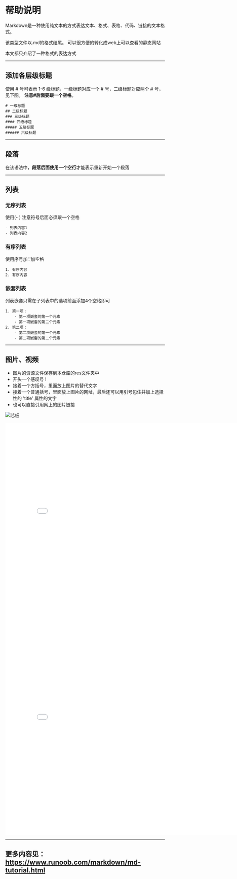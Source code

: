 <p style="color:green; font-size: 38px; text" id="demo1"></p>

# 帮助说明
Markdown是一种使用纯文本的方式表达文本、格式、表格、代码、链接的文本格式。

该类型文件以.md的格式结尾。 可以很方便的转化成web上可以查看的静态网站

本文都只介绍了一种格式的表达方式

*********
## 添加各层级标题
使用 # 号可表示 1-6 级标题，一级标题对应一个 # 号，二级标题对应两个 # 号，见下图。 **注意#后面要跟一个空格**。
```
# 一级标题
## 二级标题
### 三级标题
#### 四级标题
##### 五级标题
###### 六级标题
```
*********
## 段落
在该语法中，**段落后面使用一个空行**才能表示重新开始一个段落

*********
## 列表
### 无序列表
使用(- ) 注意符号后面必须跟一个空格
```
- 列表内容1
- 列表内容2
```
### 有序列表
使用序号加'.'加空格
```
1. 有序内容
2. 有序内容
```
### 嵌套列表
列表嵌套只需在子列表中的选项前面添加4个空格即可
```
1. 第一项：
    - 第一项嵌套的第一个元素
    - 第一项嵌套的第二个元素
2. 第二项：
    - 第二项嵌套的第一个元素
    - 第二项嵌套的第二个元素
  ```
*********
## 图片、视频
- 图片的资源文件保存到本仓库的res文件夹中
- 开头一个感叹号 !
- 接着一个方括号，里面放上图片的替代文字
- 接着一个普通括号，里面放上图片的网址，最后还可以用引号包住并加上选择性的 'title' 属性的文字
- 也可以直接引用网上的图片链接

![芯板](http://www.broad.com/Storage/uploads/201704/bxgxbjj_4.jpg)

<iframe 
    width=800
    height=650
    src="./res/2020-06-11 10-24-34.mp4"
    frameborder="0" 
    allowfullscreen>
</iframe>




<iframe 
    width=800 
    height=650 
    src="//player.bilibili.com/player.html?aid=795925374&bvid=BV1FC4y1a7H3&cid=201194225&page=1"
    frameborder="0" 
    allowfullscreen>
</iframe>


**********
## 更多内容见：<https://www.runoob.com/markdown/md-tutorial.html>
